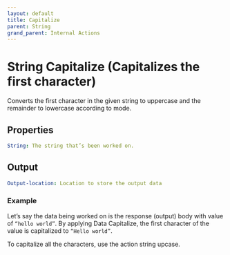 ```yaml
---
layout: default
title: Capitalize
parent: String
grand_parent: Internal Actions
---
```

# String Capitalize (Capitalizes the first character)
Converts the first character in the given string to uppercase and the remainder to lowercase according to mode.

## Properties
```yaml
String: The string that’s been worked on.
```

## Output
```yaml
Output-location: Location to store the output data
```

### Example
Let’s say the data being worked on is the response (output) body with value of `“hello world”`.  By applying Data Capitalize, the first character of the value is capitalized to `“Hello world”`.

To capitalize all the characters, use the action string upcase.
